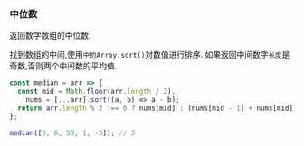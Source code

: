### 中位数

返回数字数组的中位数. 

找到数组的中间,使用`中的Array.sort()`对数值进行排序. 如果返回中间数字`长度`是奇数,否则两个中间数的平均值. 

```js
const median = arr => {
  const mid = Math.floor(arr.length / 2),
    nums = [...arr].sort((a, b) => a - b);
  return arr.length % 2 !== 0 ? nums[mid] : (nums[mid - 1] + nums[mid]) / 2;
};
```

```js
median([5, 6, 50, 1, -5]); // 5
```